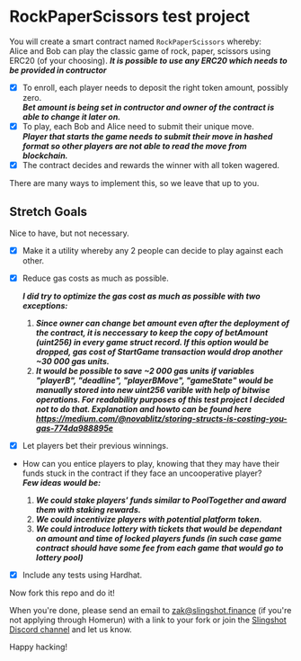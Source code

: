 # RockPaperScissors test project

You will create a smart contract named `RockPaperScissors` whereby:  
Alice and Bob can play the classic game of rock, paper, scissors using ERC20 (of your choosing). ***It is possible to use any ERC20 which needs to be provided in contructor***   
  
- [x] To enroll, each player needs to deposit the right token amount, possibly zero.  
    ***Bet amount is being set in contructor and owner of the contract is able to change it later on.***
- [x] To play, each Bob and Alice need to submit their unique move.  
    ***Player that starts the game needs to submit their move in hashed format so other players are not able to read the move from blockchain.***
- [x] The contract decides and rewards the winner with all token wagered.  

There are many ways to implement this, so we leave that up to you.  
  
## Stretch Goals
Nice to have, but not necessary.
- [x] Make it a utility whereby any 2 people can decide to play against each other.  
- [x] Reduce gas costs as much as possible.

    ***I did try to optimize the gas cost as much as possible with two exceptions:***
    1. ***Since owner can change bet amount even after the deployment of the contract, it is neccessary to keep the copy of betAmount (uint256) in every game struct record. If this option would be dropped, gas cost of StartGame transaction would drop another ~30 000 gas units.***
    2. ***It would be possible to save ~2 000 gas units if variables "playerB", "deadline", "playerBMove", "gameState" would be manually stored into new uint256 varible with help of bitwise operations. For readability purposes of this test project I decided not to do that. Explanation and howto can be found here https://medium.com/@novablitz/storing-structs-is-costing-you-gas-774da988895e***
  
- [x] Let players bet their previous winnings.  
- How can you entice players to play, knowing that they may have their funds stuck in the contract if they face an uncooperative player?  
  ***Few ideas would be:***

   1. ***We could stake players' funds similar to PoolTogether and award them with staking rewards.***
   2. ***We could incentivize players with potential platform token.***
   3. ***We could introduce lottery with tickets that would be dependant on amount and time of locked players funds (in such case game contract should have some fee from each game that would go to lottery pool)***
- [x] Include any tests using Hardhat.
  
Now fork this repo and do it!
  
When you're done, please send an email to zak@slingshot.finance (if you're not applying through Homerun) with a link to your fork or join the [Slingshot Discord channel](https://discord.gg/JNUnqYjwmV) and let us know.  
  
Happy hacking!
